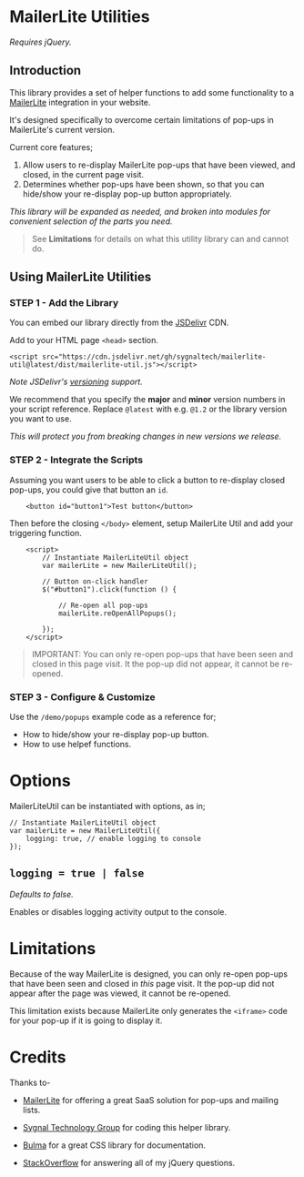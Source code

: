 # MailerLite Utilities

*Requires jQuery.*

## Introduction

This library provides a set of helper functions to add some functionality to a 
[MailerLite](https://https://www.mailerlite.com/) integration in your website.

It's designed specifically to overcome certain limitations of pop-ups in MailerLite's current version.

Current core features;

1. Allow users to re-display MailerLite pop-ups that have been viewed, and closed, in the current page visit.
2. Determines whether pop-ups have been shown, so that you can hide/show your re-display pop-up button appropriately.

*This library will be expanded as needed, and broken into modules for convenient selection of the parts you need.*

> See **Limitations** for details on what this utility library can and cannot do.

## Using MailerLite Utilities

### STEP 1 - Add the Library

You can embed our library directly from the [JSDelivr](https://en.wikipedia.org/wiki/JSDelivr) CDN.

Add to your HTML page `<head>` section.

```
<script src="https://cdn.jsdelivr.net/gh/sygnaltech/mailerlite-util@latest/dist/mailerlite-util.js"></script>
```

*Note JSDelivr's [versioning](https://www.jsdelivr.com/features) support.*

We recommend that you specify the **major** and **minor** version numbers in your script reference.
Replace `@latest` with e.g. `@1.2` or the library version you want to use.

*This will protect you from breaking changes in new versions we release.*

### STEP 2 - Integrate the Scripts

Assuming you want users to be able to click a button to re-display closed pop-ups, you could give that button an `id`.

```
    <button id="button1">Test button</button>
```

Then before the closing `</body>` element, setup MailerLite Util and add your triggering function.

```
    <script>
        // Instantiate MailerLiteUtil object
        var mailerLite = new MailerLiteUtil();

        // Button on-click handler
        $("#button1").click(function () {

            // Re-open all pop-ups
            mailerLite.reOpenAllPopups();

        });
    </script>
```


> IMPORTANT: You can only re-open pop-ups that have been seen and closed in this page visit. It the pop-up did not appear, it cannot be re-opened.

### STEP 3 - Configure & Customize

Use the `/demo/popups` example code as a reference for;

- How to hide/show your re-display pop-up button.
- How to use helpef functions.

# Options

MailerLiteUtil can be instantiated with options, as in;

```
// Instantiate MailerLiteUtil object
var mailerLite = new MailerLiteUtil({
    logging: true, // enable logging to console
});
```

## `logging = true | false`

*Defaults to false.*

Enables or disables logging activity output to the console.

# Limitations

Because of the way MailerLite is designed, 
you can only re-open pop-ups that have been seen and closed in *this* page visit. 
It the pop-up did not appear after the page was viewed, it cannot be re-opened.

This limitation exists because MailerLite only generates the 
`<iframe>` code for your pop-up if it is going to display it.

# Credits

Thanks to-

- [MailerLite](https://www.mailerlite.com/) for offering a great SaaS solution for pop-ups and mailing lists.

- [Sygnal Technology Group](https://www.sygnal.com/) for coding this helper library.

- [Bulma](https://bulma.io/) for a great CSS library for documentation.
 
- [StackOverflow](https://stackoverflow.com/) for answering all of my jQuery questions.
